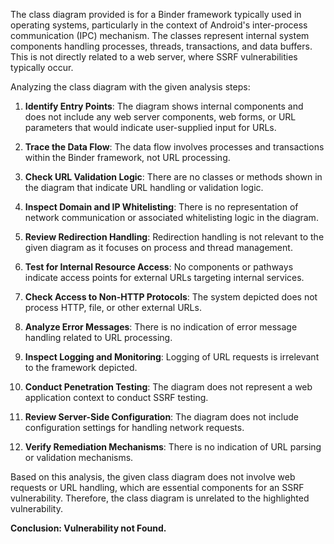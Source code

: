The class diagram provided is for a Binder framework typically used in operating systems, particularly in the context of Android's inter-process communication (IPC) mechanism. The classes represent internal system components handling processes, threads, transactions, and data buffers. This is not directly related to a web server, where SSRF vulnerabilities typically occur.

Analyzing the class diagram with the given analysis steps:

1. **Identify Entry Points**: The diagram shows internal components and does not include any web server components, web forms, or URL parameters that would indicate user-supplied input for URLs.

2. **Trace the Data Flow**: The data flow involves processes and transactions within the Binder framework, not URL processing.

3. **Check URL Validation Logic**: There are no classes or methods shown in the diagram that indicate URL handling or validation logic.

4. **Inspect Domain and IP Whitelisting**: There is no representation of network communication or associated whitelisting logic in the diagram.

5. **Review Redirection Handling**: Redirection handling is not relevant to the given diagram as it focuses on process and thread management.

6. **Test for Internal Resource Access**: No components or pathways indicate access points for external URLs targeting internal services.

7. **Check Access to Non-HTTP Protocols**: The system depicted does not process HTTP, file, or other external URLs.

8. **Analyze Error Messages**: There is no indication of error message handling related to URL processing.

9. **Inspect Logging and Monitoring**: Logging of URL requests is irrelevant to the framework depicted.

10. **Conduct Penetration Testing**: The diagram does not represent a web application context to conduct SSRF testing.

11. **Review Server-Side Configuration**: The diagram does not include configuration settings for handling network requests.

12. **Verify Remediation Mechanisms**: There is no indication of URL parsing or validation mechanisms.

Based on this analysis, the given class diagram does not involve web requests or URL handling, which are essential components for an SSRF vulnerability. Therefore, the class diagram is unrelated to the highlighted vulnerability. 

**Conclusion: Vulnerability not Found.**